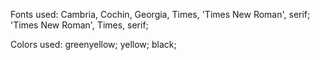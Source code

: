 Fonts used: Cambria, Cochin, Georgia, Times, 'Times New Roman', serif;
'Times New Roman', Times, serif;

Colors used: greenyellow; 
yellow;
black;
